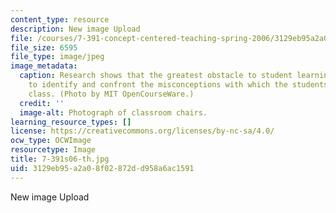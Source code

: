 ```yaml
---
content_type: resource
description: New image Upload
file: /courses/7-391-concept-centered-teaching-spring-2006/3129eb95a2a08f02872dd958a6ac1591_7-391s06-th.jpg
file_size: 6595
file_type: image/jpeg
image_metadata:
  caption: Research shows that the greatest obstacle to student learning is the failure
    to identify and confront the misconceptions with which the students enter the
    class. (Photo by MIT OpenCourseWare.)
  credit: ''
  image-alt: Photograph of classroom chairs.
learning_resource_types: []
license: https://creativecommons.org/licenses/by-nc-sa/4.0/
ocw_type: OCWImage
resourcetype: Image
title: 7-391s06-th.jpg
uid: 3129eb95-a2a0-8f02-872d-d958a6ac1591
---
```

New image Upload